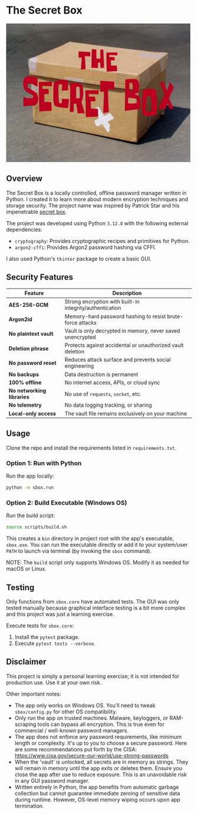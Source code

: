 # The Secret Box

<img src="img/the-secret-box.png" alt="the-secret-box" width="500"/>


## Overview

The Secret Box is a locally controlled, offline password manager written in Python. I created it to learn more about modern encryption techniques and storage security. The project name was inspired by Patrick Star and his impenetrable [secret box](https://www.youtube.com/watch?v=n4BbMWKzYUI).

The project was developed using Python `3.12.8` with the following external dependencies:
- `cryptography`: Provides cryptographic recipes and primitives for Python.
- `argon2-cffi`: Provides Argon2 password hashing via CFFI.

I also used Python's `tkinter` package to create a basic GUI.


## Security Features

| Feature                    | Description                                                     |
|----------------------------|-----------------------------------------------------------------|
| **AES-256-GCM**            | Strong encryption with built-in integrity/authentication        |
| **Argon2id**               | Memory-hard password hashing to resist brute-force attacks      |
| **No plaintext vault**     | Vault is only decrypted in memory, never saved unencrypted      |
| **Deletion phrase**        | Protects against accidental or unauthorized vault deletion      |
| **No password reset**      | Reduces attack surface and prevents social engineering          |
| **No backups**             | Data destruction is permanent                                   |
| **100% offline**           | No internet access, APIs, or cloud sync                         |
| **No networking libraries**| No use of `requests`, `socket`, etc.                            |
| **No telemetry**           | No data logging tracking, or sharing                            |
| **Local-only access**      | The vault file remains exclusively on your machine              |


## Usage

Clone the repo and install the requirements listed in `requirements.txt`.

### Option 1: Run with Python

Run the app locally:

```bash
python -m sbox.run
```

### Option 2: Build Executable (Windows OS)

Run the build script:

```bash
source scripts/build.sh
```

This creates a `bin` directory in project root with the app's executable, `sbox.exe`. You can run the executable directly or add it to your system/user `PATH` to launch via terminal (by invoking the `sbox` command).

NOTE: The `build` script only supports Windows OS. Modify it as needed for macOS or Linux.


## Testing

Only functions from `sbox.core` have automated tests. The GUI was only tested manually because graphical interface testing is a bit more complex and this project was just a learning exercise.

Execute tests for `sbox.core`:
1. Install the `pytest` package.
2. Execute `pytest tests --verbose`.


## Disclaimer

This project is simply a personal learning exercise; it is not intended for production use. Use it at your own risk.

Other important notes:

- The app only works on Windows OS. You'll need to tweak `sbox/config.py` for other OS compatibility.
- Only run the app on trusted machines. Malware, keyloggers, or RAM-scraping tools can bypass all encryption. This is true even for commercial / well-known password managers.
- The app does not enforce any password requirements, like minimum length or complexity. It's up to you to choose a secure password. Here are some recommendations put forth by the CISA: https://www.cisa.gov/secure-our-world/use-strong-passwords
- When the 'vault' is unlocked, all secrets are in memory as strings. They will remain in memory until the app exits or deletes them. Ensure you close the app after use to reduce exposure. This is an unavoidable risk in any GUI password manager.
- Written entirely in Python, the app benefits from automatic garbage collection but cannot guarantee immediate zeroing of sensitive data during runtime. However, OS-level memory wiping occurs upon app termination.
